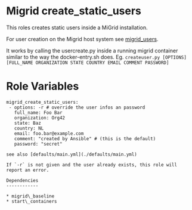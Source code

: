 # Migrid create\_static\_users

This roles creates static users inside a MiGrid installation.

For user creation on the Migrid host system see [migrid\_users](../migrid_users/).

It works by calling the usercreate.py inside a running migrid container similar to the way the docker-entry.sh does.
Eg. `createuser.py [OPTIONS] [FULL_NAME ORGANIZATION STATE COUNTRY EMAIL COMMENT PASSWORD]`

# Role Variables

```
migrid_create_static_users:
 - options: -r # override the user infos an password
   full_name: Foo Bar
   organization: Org42
   state: Baz
   country: NL
   email: foo.bar@example.com
   comment: "created by Ansible" # (this is the default)
   password: "secret"

see also [defaults/main.yml](./defaults/main.yml)

If `-r` is not given and the user already exists, this role will report an error.

Dependencies
------------

* migrid\_baseline
* start\_containers
